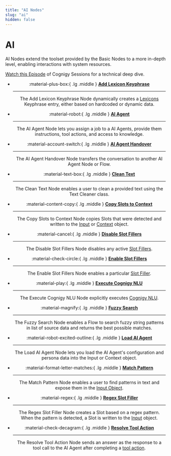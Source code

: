 ```yaml
---
title: "AI Nodes" 
slug: "ai" 
hidden: false 
---
```


# AI

AI Nodes extend the toolset provided by the Basic Nodes to a more in-depth level, enabling interactions with system resources.

[Watch this Episode](https://support.cognigy.com/hc/en-us/articles/360019857220-Cognigy-Sessions-Cognigy-NLU) of Cognigy Sessions for a technical deep dive.

<div class="grid cards" style="text-align: center;" markdown>

-   :material-plus-box:{ .lg .middle } __[Add Lexicon Keyphrase](add-lexicon-keyphrase.md)__

    ---

    The Add Lexicon Keyphrase Node dynamically creates a [Lexicons](../../../empower/nlu/slots/user-defined/lexicon.md) Keyphrase entry, either based on hardcoded or dynamic data.

-   :material-robot:{ .lg .middle } __[AI Agent](ai-agent.md)__

    ---

    The AI Agent Node lets you assign a job to a AI Agents, provide them instructions, tool actions, and access to knowledge.

-   :material-account-switch:{ .lg .middle } __[AI Agent Handover](ai-agent-handover.md)__

    ---

    The AI Agent Handover Node transfers the conversation to another AI Agent Node or Flow.

-   :material-text-box:{ .lg .middle } __[Clean Text](clean-text.md)__

    ---

    The Clean Text Node enables a user to clean a provided text using the Text Cleaner class.

-   :material-content-copy:{ .lg .middle } __[Copy Slots to Context](copy-slots-to-context.md)__

    ---

    The Copy Slots to Context Node copies Slots that were detected and written to the [Input](../../../test/interaction-panel/input.md) or [Context](../../../test/interaction-panel/context.md) object.

-   :material-cancel:{ .lg .middle } __[Disable Slot Fillers](disable-slot-fillers.md)__

    ---

    The Disable Slot Fillers Node disables any active [Slot Fillers](../../../empower/nlu/overview.md).

-   :material-check-circle:{ .lg .middle } __[Enable Slot Fillers](enable-slot-fillers.md)__

    ---

    The Enable Slot Fillers Node enables a particular [Slot Filler](../../../empower/nlu/overview.md).

-   :material-play:{ .lg .middle } __[Execute Cognigy NLU](execute-cognigy-nlu.md)__

    ---

    The Execute Cognigy NLU Node explicitly executes [Cognigy NLU](../../../empower/nlu/overview.md).

-   :material-magnify:{ .lg .middle } __[Fuzzy Search](fuzzy-search.md)__

    ---

    The Fuzzy Search Node enables a Flow to search fuzzy string patterns in list of source data and returns the best possible matches.

-   :material-robot-excited-outline:{ .lg .middle } __[Load AI Agent](load-ai-agent.md)__

    ---

    The Load AI Agent Node lets you load the AI Agent's configuration and persona data into the Input or Context object.

-   :material-format-letter-matches:{ .lg .middle } __[Match Pattern](match-pattern.md)__

    ---

    The Match Pattern Node enables a user to find patterns in text and expose them in the [Input Object](../../../test/interaction-panel/input.md).

-   :material-regex:{ .lg .middle } __[Regex Slot Filler](regex-slot-filler.md)__

    ---

    The Regex Slot Filler Node creates a Slot based on a regex pattern. When the pattern is detected, a Slot is written to the [Input](../../../test/interaction-panel/input.md) object.

-   :material-check-decagram:{ .lg .middle } __[Resolve Tool Action](resolve-tool-action.md)__

    ---

    The Resolve Tool Action Node sends an answer as the response to a tool call to the AI Agent after completing a [tool action](ai-agent.md#ai-agent-tool).

</div>